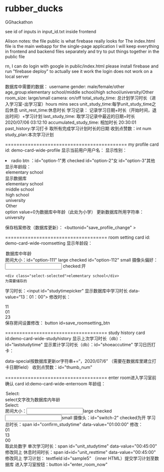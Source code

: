 # rubber_ducks
GGhackathon

see id of inputs in input_id.txt  inside frontend

Alison notes:
the file public is what firebase really looks for
The index.html file is the main webapp for the single-page application
I will keep everything in frontend and backend files separately and try to put things together in the public file

rn, I can do login with google in public/index.html
please install firebase and run "firebase deploy" to actually see it work
the login does not work on a local server





数据库中需要的数据：
username
gender: male/female/other
age_group:elementary school/middle school/high school/university/Other
room_size: large/small
camera: on/off
total_study_time: 总计划学习时长（进入学习室-出学习室）hours mins secs
unit_study_time:每学unit_study_time之后休息
unit_rest_time:休息时长
学习记录：
记录学习日期+时长（开始时间，退出时间）+学习计划
last_study_time: 取学习记录中最近的日期+时长  2020/07/06 03:12:10
accumulated_study_time: 相加时长 20:30:01
past_history:学习打卡 取所有完成学习计划时长的日期
收到点赞数：int num
study_plan:本次学习计划




===========================================
my profile
card id: demo-card-wide-profile
显示当前用户用户名：<span  id="addusername">
显示性别：<li class="mdl-list__item" id="showgender">
	radio btn ：id="option-1"男  checked
		   id="option-2"女
		   id="option-3"其他
显示年龄段：<div   id="show_agegroup">
                        <option value="0">elementary school</option>显示数据库
                        <option value="1">elementary school</option>
                        <option value="2">middle school</option>
                        <option value="3">high school</option>
                        <option value="4">university</option>
                        <option value="5">Other</option>
		option value=0为数据库中年龄（此处为小学）
		更新数据库所用字符串：
		<div class="select-selected">university</div>

          
保存档案修改（数据库更新）：	<buttonid="save_profile_change" >


====================================
room setting
card id: demo-card-wide-roomsetting
显示年龄段：<div   id="room_agegroup">
	<option value="0">数据库中年龄</option>
房间大小：id="option-111" large   checked
	id="option-112" small
摄像头偏好：<input id="switch-1">
	checked:开

	<div class="select-selected">elementary school</div>
	为需要储存的
学习时长：<input id="studytimepicker" 
	显示数据库中学习时长 data-value=“13：01：00”>
修改时长：<div class="time-wrapper">
		<div data-title="HOURS" class="hours">11</div>
		<div data-title="MINS" class="minutes">01</div>
		<div data-title="SECS" class="seconds">23</div>
	</div>
保存房间设置修改：        button id=save_roomsetting_btn



====================================
study history
card id:demo-card-wide-studyhistory
显示上次学习时长（db）：id="laststudytime"
显示累计学习时长（db）：id="shoeaccutime"
学习日历打卡：<div id="studydate"> 
	data-special按数据库更新or字符串+=“，2020/07/6”
	（需要在数据库里建立打卡日期field）
收到点赞数：id="thumb_num"

====================================
enter room进入学习室前确认
card id:demo-card-wide-enterroom
年龄组：<div id="confirm_age">
	<option value="0">Select:</option>select文字改为数据库内年龄
	<div class="select-selected">Select:</div>
房间大小：<input id="option-11">large   checked
	 <input id="option-12">small
摄像头：id="switch-2" checked为开
学习总时长：span  id="confirm_studytime"
	data-value="01:00:00"
	修改：<div class="time-wrapper">
		<div data-title="HOURS" class="hours">01</div>
		<div data-title="MINS" class="minutes">13</div>
		<div data-title="SECS" class="seconds">00</div>
	          </div>
		取此处数字
单次学习时长：span id="unit_studytime"
		data-value="00:45:00"
		修改同上
休息时间时长：span id=id="unit_resttime"
		data-value="00:45:00"
		修改同上
学习计划： textfield  id="sample5"
	（inner HTML）提交学习计划至数据库
进入学习室按钮：button id="enter_room_now"



